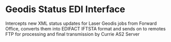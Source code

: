 # Geodis Status EDI Interface

Intercepts new XML status updates for Laser Geodis jobs from Forward Office, converts them into EDIFACT IFTSTA format and sends on to remotes FTP for processing and final transmission by Currie AS2 Server
